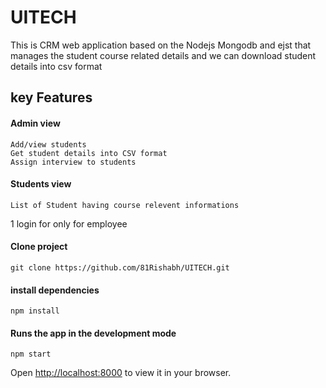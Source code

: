 # UITECH
This is CRM web application based on the Nodejs Mongodb and ejst
that manages the student course related details and we can download student details into csv format

## key Features
 #### Admin view
    Add/view students
    Get student details into CSV format
    Assign interview to students
    
 #### Students view
    List of Student having course relevent informations
    
 1 login for only for employee


#### Clone project
    git clone https://github.com/81Rishabh/UITECH.git
    
#### install dependencies
    npm install
    
#### Runs the app in the development mode
    npm start
Open [http://localhost:8000](http://localhost:8000) to view it in your browser.
